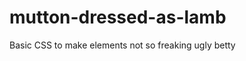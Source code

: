 mutton-dressed-as-lamb
======================

Basic CSS to make elements not so freaking ugly betty
